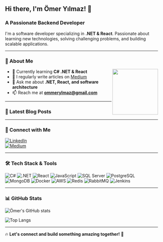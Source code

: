 ## Hi there, I'm Ömer Yılmaz! 👋  
### A Passionate Backend Developer

I'm a software developer specializing in **.NET & React**. Passionate about learning new technologies, solving challenging problems, and building scalable applications.

---

### 🚀 About Me

<p align="left">
  <img src="https://media3.giphy.com/media/v1.Y2lkPTc5MGI3NjExbnowajl0M3NwY2tzYmFoYTFxanU2ZWU0MDE5NHZ3NWtsbHMyZ2c4dCZlcD12MV9pbnRlcm5hbF9naWZfYnlfaWQmY3Q9Zw/ZVik7pBtu9dNS/giphy.gif" width="150" align="right"/>
</p>

- 🌱 Currently learning **C# .NET & React**
- 📝 I regularly write articles on [Medium](https://medium.com/@omeryilmazz)
- 💬 Ask me about **.NET, React, and software architecture**
- 📫 Reach me at **ommerylmaz@gmail.com**

---

### 📝 Latest Blog Posts
<!-- BLOG-POST-LIST:START -->
<!-- BLOG-POST-LIST:END -->

---

### 📡 Connect with Me
[![LinkedIn](https://img.shields.io/badge/LinkedIn-%230077B5.svg?style=for-the-badge&logo=linkedin&logoColor=white)](https://www.linkedin.com/in/%C3%B6mer-y%C4%B1lmaz-597a9b18a/)  
[![Medium](https://img.shields.io/badge/Medium-%2312100E.svg?style=for-the-badge&logo=medium&logoColor=white)](https://medium.com/@omeryilmazz)

---

### 🛠️ Tech Stack & Tools
![C#](https://img.shields.io/badge/C%23-%23239120.svg?style=for-the-badge&logo=csharp&logoColor=white)
![.NET](https://img.shields.io/badge/.NET-%235C2D91.svg?style=for-the-badge&logo=dotnet&logoColor=white)
![React](https://img.shields.io/badge/React-%2361DAFB.svg?style=for-the-badge&logo=react&logoColor=black)
![JavaScript](https://img.shields.io/badge/JavaScript-%23F7DF1E.svg?style=for-the-badge&logo=javascript&logoColor=black)
![SQL Server](https://img.shields.io/badge/SQL%20Server-%23CC2927.svg?style=for-the-badge&logo=microsoftsqlserver&logoColor=white)
![PostgreSQL](https://img.shields.io/badge/PostgreSQL-%23336791.svg?style=for-the-badge&logo=postgresql&logoColor=white)
![MongoDB](https://img.shields.io/badge/MongoDB-%2347A248.svg?style=for-the-badge&logo=mongodb&logoColor=white)
![Docker](https://img.shields.io/badge/Docker-%230db7ed.svg?style=for-the-badge&logo=docker&logoColor=white)
![AWS](https://img.shields.io/badge/AWS-%23FF9900.svg?style=for-the-badge&logo=amazonaws&logoColor=white)
![Redis](https://img.shields.io/badge/Redis-%23DC382D.svg?style=for-the-badge&logo=redis&logoColor=white)
![RabbitMQ](https://img.shields.io/badge/RabbitMQ-%23FF6600.svg?style=for-the-badge&logo=rabbitmq&logoColor=white)
![Jenkins](https://img.shields.io/badge/Jenkins-%23D24939.svg?style=for-the-badge&logo=jenkins&logoColor=white)

---

### 📊 GitHub Stats
![Ömer's GitHub stats](https://github-readme-stats.vercel.app/api?username=omerylmaz&show_icons=true&theme=dark)

![Top Langs](https://github-readme-stats.vercel.app/api/top-langs/?username=omerylmaz&layout=compact&theme=dark)

---

🔥 **Let's connect and build something amazing together!** 🚀
